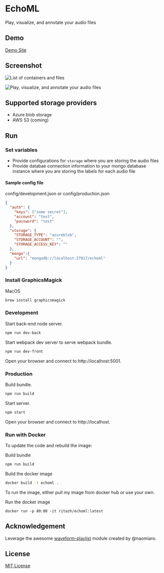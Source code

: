 # EchoML

Play, visualize, and annotate your audio files

## Demo
[Demo Site](http://echoml.azurewebsites.net/)

## Screenshot

![List of containers and files](images/files.png)

![Play, visualize, and annotate your audio files](images/audio.png)

## Supported storage providers

- Azure blob storage
- AWS S3 (coming)

## Run

### Set variables

- Provide configurations for `storage` where you are storing the audio files
- Provide databae connection information to your mongo database instance where you are storing the labels for each audio file

#### Sample config file

config/development.json or config/production.json

```json
{
  "auth": {
    "keys": ["some secret"],
    "account": "test",
    "password": "test"
  },
  "storage": {
    "STORAGE_TYPE": "azureblob",
    "STORAGE_ACCOUNT": "",
    "STORAGE_ACCESS_KEY": ""
  },
  "mongo":{
    "url": "mongodb://localhost:27017/echoml"
  }
}

```
### Install GraphicsMagick

MacOS 
```bash
brew install graphicsmagick
```

### Development

Start back-end node server.
```bash
npm run dev-back
```

Start webpack dev server to serve webpack bundle.
```bash
npm run dev-front
```

Open your browser and connect to http://localhost:5001.

### Production

Build bundle.
```bash
npm run build
```

Start server.
```bash
npm start
```

Open your browser and connect to http://localhost.

### Run with Docker

To update the code and rebuild the image:

Build bundle
```bash
npm run build
```

Build the docker image
```bash
docker build -t echoml .
```	

To run the image, either pull my image from docker hub or use your own.

Run the docker image
```
docker run -p 80:80 -it ritazh/echoml:latest
```

## Acknowledgement

Leverage the awesome [waveform-playlist](https://www.npmjs.com/package/waveform-playlist) module created by @naomiaro. 

## License

[MIT License](http://doge.mit-license.org)